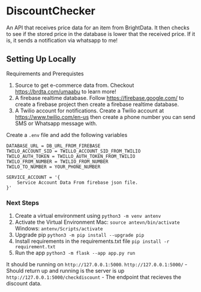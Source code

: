 # DiscountChecker
An API that receives price data for an item from BrightData. It then checks to see if the stored price in the database is lower that the received price. If it is, it sends a notification via whatsapp to me!

## Setting Up Locally
Requirements and Prerequistes
1. Source to get e-commerce data from. Checkout https://brdta.com/umaabu to learn more! 
2. A firebase realtime database. Follow https://firebase.google.com/ to create a firebase project then create a firebase realtime database.
3. A Twilio account for notifications. Create a Twilio account at https://www.twilio.com/en-us then create a phone number you can send SMS or Whatsapp message with. 

Create a `.env` file and add the following variables

```
DATABASE_URL = DB_URL_FROM_FIREBASE
TWILO_ACCOUNT_SID = TWILLO_ACCOUNT_SID_FROM_TWILIO
TWILO_AUTH_TOKEN = TWILLO_AUTH_TOKEN_FROM_TWILIO
TWILO_FROM_NUMBER = TWILIO_FROM_NUMBER
TWILO_TO_NUMBER = YOUR_PHONE_NUMBER

SERVICE_ACCOUNT = '{
    Service Account Data From firebase json file. 
}'
```

### Next Steps
1. Create a virtual environment using `python3 -m venv antenv`
2. Activate the Virtual Environment Mac: `source antevn/bin/activate` Windows: `antenv/Scripts/activate`
3. Upgrade pip `python3 -m pip install --upgrade pip`
4. Install requirements in the requirements.txt file `pip install -r requirement.txt`
5. Run the app `python3 -m flask --app app.py run`

It should be running on `http://127.0.0.1:5000`.
`http://127.0.0.1:5000/` - Should return up and running is the server is up
`http://127.0.0.1:5000/checkdiscount` - The endpoint that recieves the discount data.

